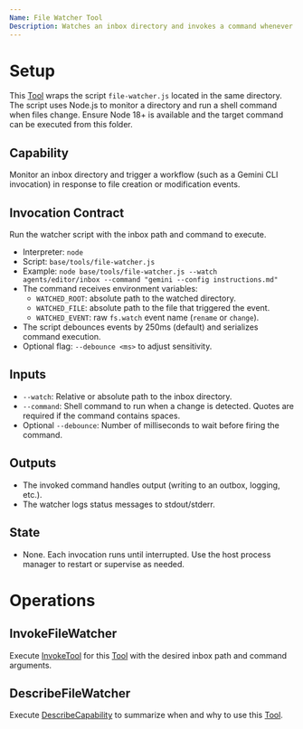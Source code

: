 ```yaml
---
Name: File Watcher Tool
Description: Watches an inbox directory and invokes a command whenever files are added or updated.
---
```

[Tool]:../../core/tool.md
[InvokeTool]:../../core/tool.md#invoketool
[DescribeCapability]:../../core/tool.md#describecapability

# Setup
This [Tool] wraps the script `file-watcher.js` located in the same directory. The script uses Node.js to monitor a directory and run a shell command when files change. Ensure Node 18+ is available and the target command can be executed from this folder.

## Capability
Monitor an inbox directory and trigger a workflow (such as a Gemini CLI invocation) in response to file creation or modification events.

## Invocation Contract
Run the watcher script with the inbox path and command to execute.
- Interpreter: `node`
- Script: `base/tools/file-watcher.js`
- Example: `node base/tools/file-watcher.js --watch agents/editor/inbox --command "gemini --config instructions.md"`
- The command receives environment variables:
  - `WATCHED_ROOT`: absolute path to the watched directory.
  - `WATCHED_FILE`: absolute path to the file that triggered the event.
  - `WATCHED_EVENT`: raw `fs.watch` event name (`rename` or `change`).
- The script debounces events by 250ms (default) and serializes command execution.
- Optional flag: `--debounce <ms>` to adjust sensitivity.

## Inputs
- `--watch`: Relative or absolute path to the inbox directory.
- `--command`: Shell command to run when a change is detected. Quotes are required if the command contains spaces.
- Optional `--debounce`: Number of milliseconds to wait before firing the command.

## Outputs
- The invoked command handles output (writing to an outbox, logging, etc.).
- The watcher logs status messages to stdout/stderr.

## State
- None. Each invocation runs until interrupted. Use the host process manager to restart or supervise as needed.

# Operations

## InvokeFileWatcher
Execute [InvokeTool] for this [Tool] with the desired inbox path and command arguments.

## DescribeFileWatcher
Execute [DescribeCapability] to summarize when and why to use this [Tool].
